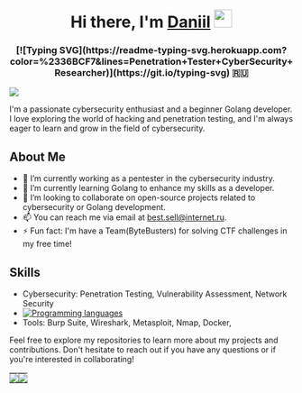<h1 align="center">Hi there, I'm <a href="https://tryhackme.com/p/Reesecomrade" target="_blank">Daniil</a>
<img src="https://github.com/blackcater/blackcater/raw/main/images/Hi.gif" height="32"/></h1>
<h3 align="center">[![Typing SVG](https://readme-typing-svg.herokuapp.com?color=%2336BCF7&lines=Penetration+Tester+CyberSecurity+Researcher)](https://git.io/typing-svg) 🇷🇺</h3>




















<td style="padding: 0;"><img src="https://github-profile-summary-cards.vercel.app/api/cards/profile-details?username=c0mrade12211&theme=solarized_dark" style="display: block;"></td>

I'm a passionate cybersecurity enthusiast and a beginner Golang developer. I love exploring the world of hacking and penetration testing, and I'm always eager to learn and grow in the field of cybersecurity.

## About Me

- 🔭 I’m currently working as a pentester in the cybersecurity industry.
- 🌱 I’m currently learning Golang to enhance my skills as a developer.
- 👯 I’m looking to collaborate on open-source projects related to cybersecurity or Golang development.
- 📫 You can reach me via email at [best.sell@internet.ru](mailto:best.sell@internet.ru).
- ⚡ Fun fact: I'm have a Team(ByteBusters) for solving CTF challenges in my free time!

## Skills

- Cybersecurity: Penetration Testing, Vulnerability Assessment, Network Security  
- [![Programming languages](https://skillicons.dev/icons?i=golang,cpp,python,powershell,postgresql)](https://skillicons.dev)
- Tools: Burp Suite, Wireshark, Metasploit, Nmap, Docker, 


Feel free to explore my repositories to learn more about my projects and contributions. Don't hesitate to reach out if you have any questions or if you're interested in collaborating!



<table style="border-collapse: collapse;">
  <tr>
    <td style="padding: 0; display: inline-block;"><img src="https://github-profile-summary-cards.vercel.app/api/cards/stats?username=c0mrade12211&theme=solarized_dark" style="display: block;"></td>
    <td style="padding: 0; display: inline-block;"><img src="https://github-profile-summary-cards.vercel.app/api/cards/repos-per-language?username=c0mrade12211&theme=solarized_dark" style="display: block;"></td>
  </tr>
</table>
